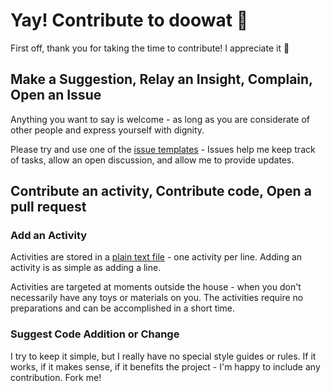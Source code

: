 # Yay! Contribute to doowat 🎉

First off, thank you for taking the time to contribute! I appreciate it 🤩

## Make a Suggestion, Relay an Insight, Complain, Open an Issue

Anything you want to say is welcome - as long as you are considerate of other people and express yourself with dignity.

Please try and use one of the [issue templates](https://github.com/omrilotan/doowat/issues/new/choose) - Issues help me keep track of tasks, allow an open discussion, and allow me to provide updates.

## Contribute an activity, Contribute code, Open a pull request

### Add an Activity
Activities are stored in a [plain text file](https://github.com/omrilotan/doowat/blob/master/src/activities/en.txt) - one activity per line. Adding an activity is as simple as adding a line.

Activities are targeted at moments outside the house - when you don't necessarily have any toys or materials on you. The activities require no preparations and can be accomplished in a short time.

### Suggest Code Addition or Change
I try to keep it simple, but I really have no special style guides or rules. If it works, if it makes sense, if it benefits the project - I'm happy to include any contribution. Fork me!
